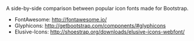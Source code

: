 A side-by-side comparison between popular icon fonts made for Bootstrap.

* FontAwesome: http://fontawesome.io/
* Glyphicons: http://getbootstrap.com/components/#glyphicons
* Elusive-Icons: http://shoestrap.org/downloads/elusive-icons-webfont/
